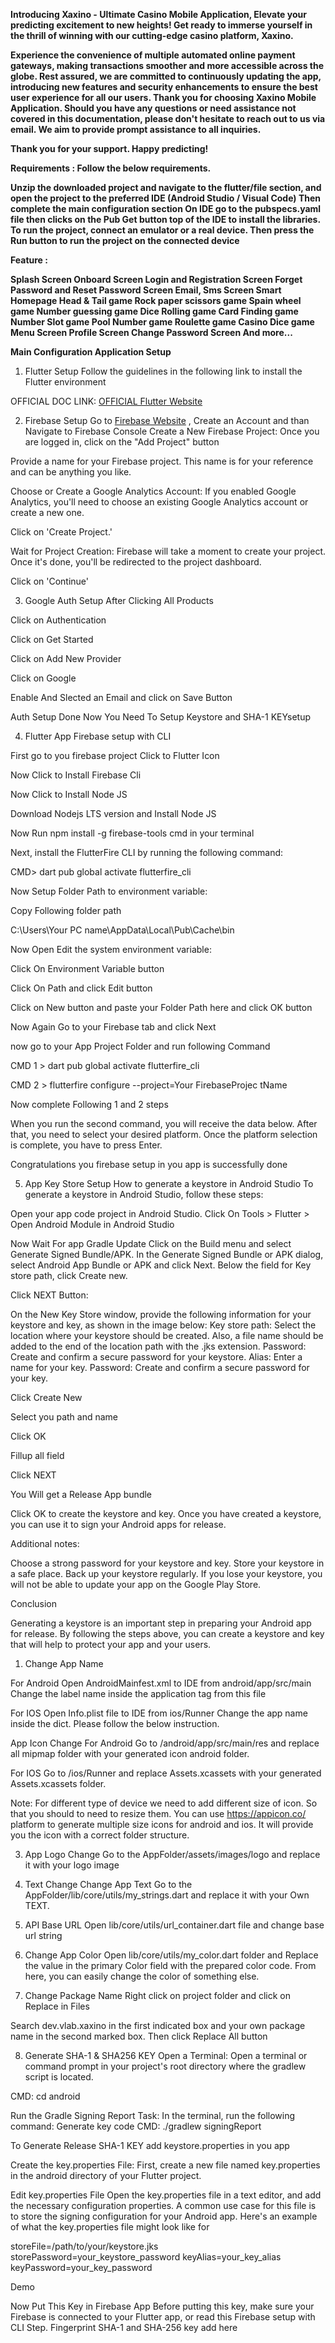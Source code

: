 **Introducing Xaxino - Ultimate Casino Mobile Application, Elevate your predicting excitement to new heights! Get ready to immerse yourself in the thrill of winning with our cutting-edge casino platform, Xaxino.**

**Experience the convenience of multiple automated online payment gateways, making transactions smoother and more accessible across the globe. Rest assured, we are committed to continuously updating the app, introducing new features and security enhancements to ensure the best user experience for all our users.
Thank you for choosing Xaxino Mobile Application. Should you have any questions or need assistance not covered in this documentation, please don't hesitate to reach out to us via email. We aim to provide prompt assistance to all inquiries.**

**Thank you for your support. Happy predicting!**

**Requirements :
Follow the below requirements.**

**Unzip the downloaded project and navigate to the flutter/file section, and open the project to the preferred IDE (Android Studio / Visual Code)
Then complete the
main configuration section
On IDE go to the pubspecs.yaml file then clicks on the Pub Get button top of the IDE to install the libraries.
To run the project, connect an emulator or a real device.
Then press the Run button to run the project on the connected device**

**Feature :**

**Splash Screen
Onboard Screen
Login and Registration Screen
Forget Password and Reset Password Screen
Email, Sms Screen
Smart Homepage
Head & Tail game
Rock paper scissors game
Spain wheel game
Number guessing game
Dice Rolling game
Card Finding game
Number Slot game
Pool Number game
Roulette game
Casino Dice game
Menu Screen
Profile Screen
Change Password Screen
And more...**

**Main Configuration
Application Setup**

1. Flutter Setup
Follow the guidelines in the following link to install the Flutter environment

OFFICIAL DOC LINK: [OFFICIAL Flutter Website](https://docs.flutter.dev/get-started/install)

2. Firebase Setup
Go to [Firebase Website](https://firebase.google.com/) , Create an Account and than Navigate to Firebase Console
 Create a New Firebase Project:
Once you are logged in, click on the "Add Project" button

 Provide a name for your Firebase project. This name is for your reference and can be anything you like.



 Choose or Create a Google Analytics Account:
If you enabled Google Analytics, you'll need to choose an existing Google Analytics account or create a new one.




 Click on 'Create Project.'



 Wait for Project Creation:
Firebase will take a moment to create your project. Once it's done, you'll be redirected to the project dashboard.




 Click on 'Continue'



3. Google Auth Setup
 After Clicking All Products



 Click on Authentication



 Click on Get Started



 Click on Add New Provider




 Click on Google




 Enable And Slected an Email and click on Save Button


 Auth Setup Done
 Now You Need To Setup Keystore and SHA-1 KEYsetup



4. Flutter App Firebase setup with CLI

First go to you firebase project
 Click to Flutter Icon



Now Click to Install Firebase Cli




Now Click to Install Node JS




Download Nodejs LTS version and Install Node JS

  


Now Run npm install -g firebase-tools cmd in your terminal



Next, install the FlutterFire CLI by running the following command:

CMD> dart pub global activate flutterfire_cli




 Now Setup Folder Path to environment variable:


 Copy Following folder path

 C:\Users\Your PC name\AppData\Local\Pub\Cache\bin




 Now Open Edit the system environment variable:



 Click On Environment Variable button




 Click On Path and click Edit button




 Click on New button and paste your Folder Path here and click OK button




 Now Again Go to your Firebase tab and click Next




now go to your App Project Folder and run following Command

CMD 1 > dart pub global activate flutterfire_cli


CMD 2 > flutterfire configure --project=Your FirebaseProjec tName

Now complete Following 1 and 2 steps


When you run the second command, you will receive the data below. After that, you need to select your desired platform. Once the platform selection is complete, you have to press Enter.




 Congratulations you firebase setup in you app is successfully done



5. App Key Store Setup
How to generate a keystore in Android Studio
To generate a keystore in Android Studio, follow these steps:

Open your app code project in Android Studio.
Click On Tools > Flutter > Open Android Module in Android Studio

Now Wait For app Gradle Update
Click on the Build menu and select Generate Signed Bundle/APK.
In the Generate Signed Bundle or APK dialog, select Android App Bundle or APK and click Next.
Below the field for Key store path, click Create new.

Click NEXT Button:

On the New Key Store window, provide the following information for your keystore and key, as shown in the image below:
Key store path: Select the location where your keystore should be created. Also, a file name should be added to the end of the location path with the .jks extension.
Password: Create and confirm a secure password for your keystore.
Alias: Enter a name for your key.
Password: Create and confirm a secure password for your key.

Click Create New


Select you path and name

Click OK


Fillup all field


Click NEXT



You Will get a Release App bundle


Click OK to create the keystore and key.
Once you have created a keystore, you can use it to sign your Android apps for release.

Additional notes:

Choose a strong password for your keystore and key.
Store your keystore in a safe place.
Back up your keystore regularly.
If you lose your keystore, you will not be able to update your app on the Google Play Store.

Conclusion

Generating a keystore is an important step in preparing your Android app for release. By following the steps above, you can create a keystore and key that will help to protect your app and your users.

1. Change App Name

 For Android
 Open AndroidMainfest.xml to IDE from android/app/src/main
 Change the label name inside the application tag from this file

  For IOS
 Open Info.plist file to IDE from ios/Runner
 Change the app name inside the dict. Please follow the below instruction.

 App Icon Change
 For Android
 Go to /android/app/src/main/res and replace all mipmap folder with your generated icon android folder.

 For IOS
 Go to /ios/Runner and replace Assets.xcassets with your generated Assets.xcassets folder.

Note: For different type of device we need to add different size of icon. So that you should to need to resize them. You can use https://appicon.co/ platform to generate multiple size icons for android and ios. It will provide you the icon with a correct folder structure.

3. App Logo Change
 Go to the AppFolder/assets/images/logo and replace it with your logo image

4. Text Change
 Change App Text
 Go to the AppFolder/lib/core/utils/my_strings.dart and replace it with your Own TEXT.

5. API Base URL
 Open lib/core/utils/url_container.dart file and change base url string

6. Change App Color
 Open lib/core/utils/my_color.dart folder and Replace the value in the primary Color field with the prepared color code. From here, you can easily change the color of something else.

7. Change Package Name
 Right click on project folder and click on Replace in Files


 Search dev.vlab.xaxino in the first indicated box and your own package name in the second marked box. Then click Replace All button

8. Generate SHA-1 & SHA256 KEY
Open a Terminal:
Open a terminal or command prompt in your project's root directory where the gradlew script is located.

CMD: cd android

Run the Gradle Signing Report Task:
In the terminal, run the following command:
Generate key code
CMD: ./gradlew signingReport



To Generate Release SHA-1 KEY add keystore.properties in you app


Create the key.properties File:
First, create a new file named key.properties in the android directory of your Flutter project.

Edit key.properties File
Open the key.properties file in a text editor, and add the necessary configuration properties. A common use case for this file is to store the signing configuration for your Android app. Here's an example of what the key.properties file might look like for


storeFile=/path/to/your/keystore.jks
storePassword=your_keystore_password
keyAlias=your_key_alias
keyPassword=your_key_password

Demo

Now Put This Key in Firebase App
Before putting this key, make sure your Firebase is connected to your Flutter app, or read this Firebase setup with CLI Step.
Fingerprint SHA-1 and SHA-256 key add here
